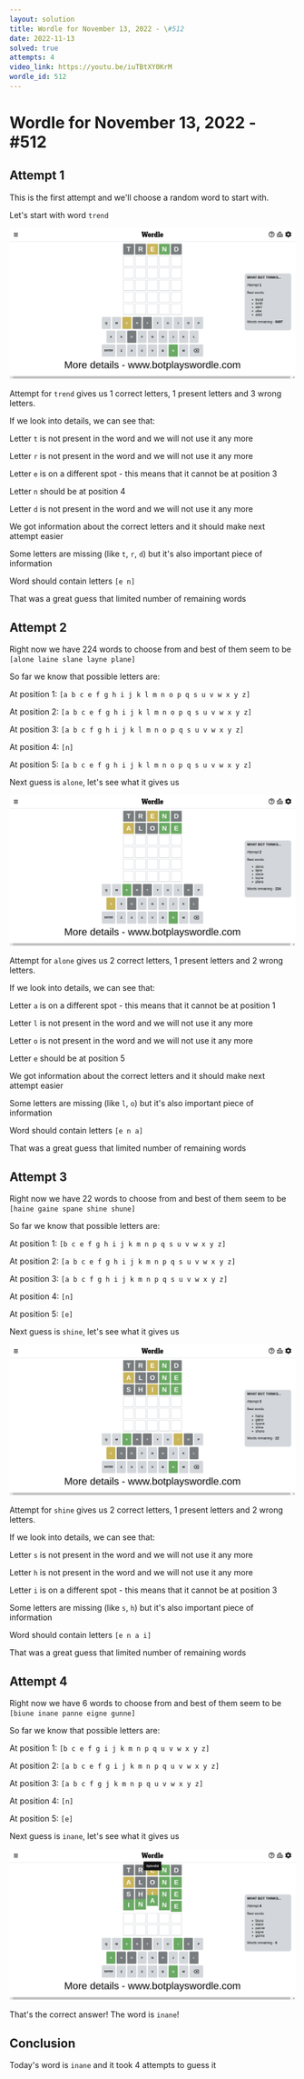 ```yaml
---
layout: solution
title: Wordle for November 13, 2022 - \#512
date: 2022-11-13
solved: true
attempts: 4
video_link: https://youtu.be/iuTBtXY0KrM
wordle_id: 512
---
```


# Wordle for November 13, 2022 - \#512

## Attempt 1

This is the first attempt and we'll choose a random word to start with.

Let's start with word `trend`

![Attempt 1](2022-11-13/attempt-1.png)

Attempt for `trend` gives us 1 correct letters, 1 present letters and 3 wrong letters.

If we look into details, we can see that:

Letter `t` is not present in the word and we will not use it any more

Letter `r` is not present in the word and we will not use it any more

Letter `e` is on a different spot - this means that it cannot be at position 3

Letter `n` should be at position 4

Letter `d` is not present in the word and we will not use it any more

We got information about the correct letters and it should make next attempt easier

Some letters are missing (like `t`, `r`, `d`) but it's also important piece of information

Word should contain letters `[e n]`

That was a great guess that limited number of remaining words



## Attempt 2

Right now we have 224 words to choose from and best of them seem to be `[alone laine slane layne plane]`

So far we know that possible letters are:

At position 1: `[a b c e f g h i j k l m n o p q s u v w x y z]`

At position 2: `[a b c e f g h i j k l m n o p q s u v w x y z]`

At position 3: `[a b c f g h i j k l m n o p q s u v w x y z]`

At position 4: `[n]`

At position 5: `[a b c e f g h i j k l m n o p q s u v w x y z]`

Next guess is `alone`, let's see what it gives us

![Attempt 2](2022-11-13/attempt-2.png)

Attempt for `alone` gives us 2 correct letters, 1 present letters and 2 wrong letters.

If we look into details, we can see that:

Letter `a` is on a different spot - this means that it cannot be at position 1

Letter `l` is not present in the word and we will not use it any more

Letter `o` is not present in the word and we will not use it any more

Letter `e` should be at position 5

We got information about the correct letters and it should make next attempt easier

Some letters are missing (like `l`, `o`) but it's also important piece of information

Word should contain letters `[e n a]`

That was a great guess that limited number of remaining words



## Attempt 3

Right now we have 22 words to choose from and best of them seem to be `[haine gaine spane shine shune]`

So far we know that possible letters are:

At position 1: `[b c e f g h i j k m n p q s u v w x y z]`

At position 2: `[a b c e f g h i j k m n p q s u v w x y z]`

At position 3: `[a b c f g h i j k m n p q s u v w x y z]`

At position 4: `[n]`

At position 5: `[e]`

Next guess is `shine`, let's see what it gives us

![Attempt 3](2022-11-13/attempt-3.png)

Attempt for `shine` gives us 2 correct letters, 1 present letters and 2 wrong letters.

If we look into details, we can see that:

Letter `s` is not present in the word and we will not use it any more

Letter `h` is not present in the word and we will not use it any more

Letter `i` is on a different spot - this means that it cannot be at position 3

Some letters are missing (like `s`, `h`) but it's also important piece of information

Word should contain letters `[e n a i]`

That was a great guess that limited number of remaining words



## Attempt 4

Right now we have 6 words to choose from and best of them seem to be `[biune inane panne eigne gunne]`

So far we know that possible letters are:

At position 1: `[b c e f g i j k m n p q u v w x y z]`

At position 2: `[a b c e f g i j k m n p q u v w x y z]`

At position 3: `[a b c f g j k m n p q u v w x y z]`

At position 4: `[n]`

At position 5: `[e]`

Next guess is `inane`, let's see what it gives us

![Attempt 4](2022-11-13/attempt-4.png)

That's the correct answer! The word is `inane`!

## Conclusion

Today's word is `inane` and it took 4 attempts to guess it

